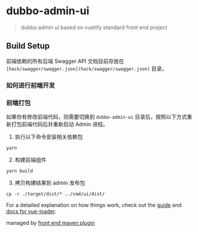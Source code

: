 # dubbo-admin-ui

> dubbo admin ui based on vuetify
> standard front end project

## Build Setup

前端依赖的所有后端 Swagger API 文档目前存放在 `[hack/swagger/swagger.json](hack/swagger/swagger.json)` 目录。

### 如何进行前端开发

### 前端打包
如果你有修改前端代码，则需要切换到 `dubbo-admin-ui` 目录后，按照以下方式重新打包前端代码后并重新启动 Admin 进程。

1. 执行以下命令安装相关依赖包
```shell
yarn
```

2. 构建前端组件

```shell
yarn build
```

3. 拷贝构建结果到 admin 发布包

```shell
cp -r ./target/dist/* ../cmd/ui/dist/
```


For a detailed explanation on how things work, check out the [guide](http://vuejs-templates.github.io/webpack/) and [docs for vue-loader](http://vuejs.github.io/vue-loader).

managed by [front end maven plugin](https://github.com/eirslett/frontend-maven-plugin)

